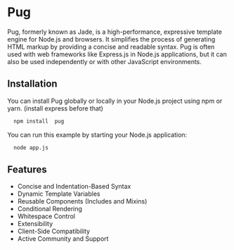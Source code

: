 
# Pug

Pug, formerly known as Jade, is a high-performance, expressive template engine for Node.js and browsers. It simplifies the process of generating HTML markup by providing a concise and readable syntax. Pug is often used with web frameworks like Express.js in Node.js applications, but it can also be used independently or with other JavaScript environments.



## Installation

You can install Pug globally or locally in your Node.js project using npm or yarn. (install express before that)

```bash
  npm install  pug
```

You can run this example by starting your Node.js application:

```bash
  node app.js
```


## Features

- Concise and Indentation-Based Syntax
- Dynamic Template Variables
- Reusable Components (Includes and Mixins)
- Conditional Rendering
- Whitespace Control
- Extensibility
- Client-Side Compatibility
- Active Community and Support

